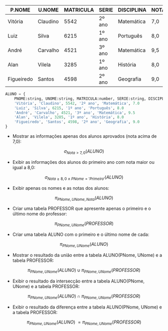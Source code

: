 

| P.NOME     | U.NOME   | MATRICULA | SERIE  | DISCIPLINA | NOTA |
| ---------- | -------- | --------- | ------ | ---------- | ---- |
| Vitória    | Claudino | 5542      | 2º ano | Matemática | 7,0  |
| Luiz       | Silva    | 6215      | 1º ano | Português  | 8,0  |
| André      | Carvalho | 4521      | 3º ano | Matemática | 9,5  |
| Alan       | Vilela   | 3285      | 1º ano | História   | 8,0  |
| Figueiredo | Santos   | 4598      | 2º ano | Geografia  | 9,0  |


```python
ALUNO = {
    PNOME:string, UNOME:string, MATRICULA:number, SERIE:string, DISCIPLINA:string, NOTA:number
    'Vitória', 'Claudino', 5542, '2º ano', 'Matemática', 7.0
    'Luiz', 'Silva', 6215, '1º ano', 'Português', 8.0
    'André', 'Carvalho', 4521, '3º ano', 'Matemática', 9.5
    'Alan', 'Vilela', 3285, '1º ano', 'História', 8.0
    'Figueiredo', 'Santos', 4598, '2º ano', 'Geografia', 9.0
}
```

- Mostrar as informações apenas dos alunos aprovados (nota acima de 7,0):

$$
σ_{Nota > 7,0}(ALUNO)
$$

- Exibir as informações dos alunos do primeiro ano com nota maior ou igual a 8,0:

$$
σ_{Nota \geq 8,0 \land PNome = 'Primeiro'}(ALUNO)
$$

- Exibir apenas os nomes e as notas dos alunos:

$$
π_{PNome, UNome, Nota}(ALUNO)
$$

- Criar uma tabela PROFESSOR que apresente apenas o primeiro e o último nome do professor:

$$
π_{PNome, UNome}(PROFESSOR)
$$

- Criar uma tabela ALUNO com o primeiro e o último nome de cada:

$$
π_{PNome, UNome}(ALUNO)
$$

- Mostrar o resultado da união entre a tabela ALUNO(PNome, UNome) e a tabela PROFESSOR:

$$
π_{PNome, UNome}(ALUNO) ∪ π_{PNome, UNome}(PROFESSOR)
$$

- Exibir o resultado da intersecção entre a tabela ALUNO(PNome, UNome) e a tabela PROFESSOR:

$$
π_{PNome, UNome}(ALUNO) ∩ π_{PNome, UNome}(PROFESSOR)
$$

- Exibir o resultado da diferença entre a tabela ALUNO(PNome, UNome) e a tabela PROFESSOR:

$$
π_{PNome, UNome}(ALUNO) ~= π_{PNome, UNome}(PROFESSOR)
$$